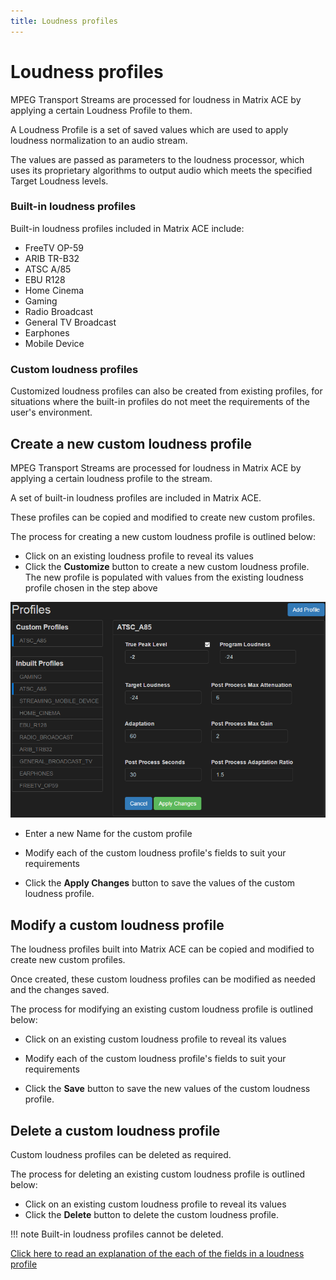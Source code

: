 ```yaml
---
title: Loudness profiles
---
```


# Loudness profiles

MPEG Transport Streams are processed for loudness in Matrix ACE by applying a certain Loudness Profile to them.

A Loudness Profile is a set of saved values which are used to apply loudness normalization to an audio stream.

The values are passed as parameters to the loudness processor, which uses its proprietary algorithms to output audio which meets the specified Target Loudness levels.

### Built-in loudness profiles

Built-in loudness profiles included in Matrix ACE include:

- FreeTV OP-59
- ARIB TR-B32
- ATSC A/85
- EBU R128
- Home Cinema
- Gaming
- Radio Broadcast
- General TV Broadcast
- Earphones
- Mobile Device

### Custom loudness profiles

Customized loudness profiles can also be created from existing profiles, for situations where the built-in profiles do not meet the requirements of the user's environment.

## Create a new custom loudness profile

MPEG Transport Streams are processed for loudness in Matrix ACE by applying a certain loudness profile to the stream.

A set of built-in loudness profiles are included in Matrix ACE.

These profiles can be copied and modified to create new custom profiles.

The process for creating a new custom loudness profile is outlined below:

- Click on an existing loudness profile to reveal its values
- Click the **Customize** button to create a new custom loudness profile. The new profile is populated with values from the existing loudness profile chosen in the step above

![](images/CustomProfileMini.png)

- Enter a new Name for the custom profile
- Modify each of the custom loudness profile's fields to suit your requirements

- Click the **Apply Changes** button to save the values of the custom loudness profile.

## Modify a custom loudness profile

The loudness profiles built into Matrix ACE can be copied and modified to create new custom profiles.

Once created, these custom loudness profiles can be modified as needed and the changes saved.

The process for modifying an existing custom loudness profile is outlined below:

- Click on an existing custom loudness profile to reveal its values
- Modify each of the custom loudness profile's fields to suit your requirements

- Click the **Save** button to save the new values of the custom loudness profile.

## Delete a custom loudness profile

Custom loudness profiles can be deleted as required.

The process for deleting an existing custom loudness profile is outlined below:

- Click on an existing custom loudness profile to reveal its values
- Click the **Delete** button to delete the custom loudness profile.

!!! note
    Built-in loudness profiles cannot be deleted.

[Click here to read an  explanation of the each of the fields in a loudness profile](LoudnessProfileFields.md)
